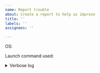 ```yaml
---
name: Report trouble
about: Create a report to help us improve
title: ''
labels: ''
assignees: ''

---
```


<!-- 
# BEFORE OPENING A NEW ISSUE CHECK THE EXISTING ONES AND RUN DESTREAMER WITH THE -v/--verbose flag and paste down below the output

# NEVER PASTE YOUR ACCESS TOKEN INTO A GITHUB ISSUE AS IT MAY CONTAIN PRIVATE INFORMATION
When you paste in output from destreamer, locate your access token (it looks like this: `Authorization: Bearer eyJ....<a lot more base64 encoded text>.....`) and redact it.

# Please fill the form below to give us some more info. 
-->

OS:

Launch command used:


<details>
<summary>Verbose  log</summary>
  
```
PASTE VERBOSE LOG HERE
```
</details>
